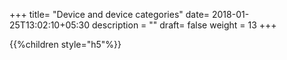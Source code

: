 +++
title= "Device and device categories"
date= 2018-01-25T13:02:10+05:30
description = ""
draft= false
weight = 13
+++

{{%children style="h5"%}}
